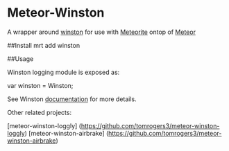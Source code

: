 Meteor-Winston
===============
A wrapper around [winston](https://github.com/flatiron/winston.git) for use with [Meteorite](https://github.com/oortcloud/meteorite) ontop of [Meteor](http://meteor.com)

##Install
mrt add winston

##Usage

Winston logging module is exposed as:

var winston = Winston;

See Winston [documentation](https://github.com/flatiron/winston.git) for more details.

Other related projects:

[meteor-winston-loggly] (https://github.com/tomrogers3/meteor-winston-loggly)
[meteor-winston-airbrake] (https://github.com/tomrogers3/meteor-winston-airbrake)


